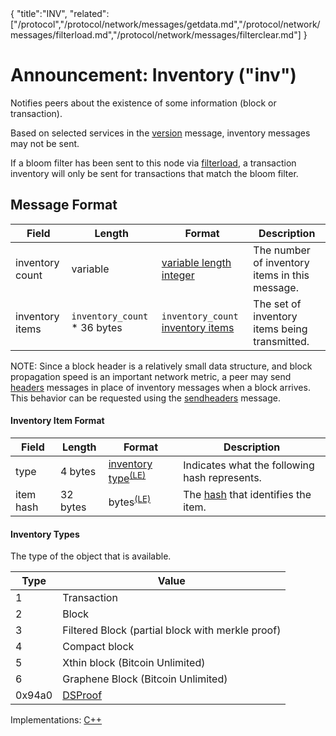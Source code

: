 <div class="cwikmeta">{
"title":"INV",
"related":["/protocol","/protocol/network/messages/getdata.md","/protocol/network/messages/filterload.md","/protocol/network/messages/filterclear.md"]
}</div>

# Announcement: Inventory ("inv")

Notifies peers about the existence of some information (block or transaction).

Based on selected services in the [version](/protocol/network/messages/version) message, inventory messages may not be sent.

If a bloom filter has been sent to this node via [filterload](/protocol/network/messages/filterload), a transaction inventory will only be sent for transactions that match the bloom filter.

## Message Format

| Field | Length | Format | Description |
|--|--|--|--|
| inventory count | variable | [variable length integer](/protocol/formats/variable-length-integer) | The number of inventory items in this message. |
| inventory items | `inventory_count` * 36 bytes | `inventory_count` [inventory items](#inventory-item-format) | The set of inventory items being transmitted. |

NOTE: Since a block header is a relatively small data structure, and block propagation speed is an important network metric, a peer may send [headers](/protocol/network/messages/headers) messages in place of inventory messages when a block arrives.  This behavior can be requested using the [sendheaders](/protocol/network/messages/sendheaders) message.

#### Inventory Item Format

| Field | Length | Format | Description |
|--|--|--|--|
| type | 4 bytes | [inventory type](#inventory-types)<sup>[(LE)](/protocol/misc/endian/little)</sup> | Indicates what the following hash represents. |
| item hash | 32 bytes | bytes<sup>[(LE)](/protocol/misc/endian/little)</sup> | The [hash](/protocol/blockchain/hash) that identifies the item. |

#### Inventory Types
The type of the object that is available.

| Type | Value|
|------|------|
|   1  |  Transaction |
|   2  |  Block |
|   3  |  Filtered Block (partial block with merkle proof)
|   4  |  Compact block
|   5  |  Xthin block (Bitcoin Unlimited)
|   6  |  Graphene Block (Bitcoin Unlimited)
| 0x94a0 | [DSProof](/protocol/network/messages/dsproof-beta) |

Implementations: [C++](https://github.com/BitcoinUnlimited/BitcoinUnlimited/blob/eb264e627e231f7219e60eef41b4e37cc52d6d9d/src/protocol.h#L477)

